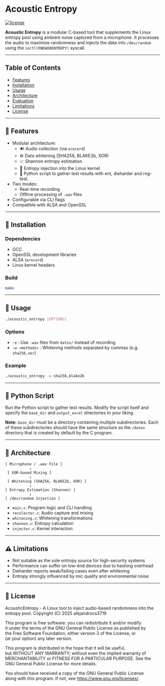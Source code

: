 # Acoustic Entropy

[![license](https://img.shields.io/github/license/alejandrocs3719/acoustic-entropy.svg)](https://github.com/alejandrocs3719/acoustic-entropy/blob/main/LICENSE)

**Acoustic Entropy** is a modular C-based tool that supplements the Linux entropy pool using ambient noise captured from a microphone. It processes the audio to maximize randomness and injects the data into `/dev/random` using the `ioctl(RNDADDENTROPY)` syscall.

---

## Table of Contents

- [Features](#features)
- [Installation](#installation)
- [Usage](#usage)
- [Architecture](#architecture)
- [Evaluation](#evaluation)
- [Limitations](#limitations)
- [License](#license)

---

## 🚀 Features

- Modular architecture:
  - 🔊 Audio collection (via `arecord`)
  - ⚙️ Data whitening (SHA256, BLAKE2b, XOR)
  - 📈 Shannon entropy estimation
  - 🧪 Entropy injection into the Linux kernel
  - 🐍 Python script to gather test results with ent, dieharder and rng-test.
- Two modes:
  - Real-time recording
  - Offline processing of `.wav` files
- Configurable via CLI flags
- Compatible with ALSA and OpenSSL

---

## 🔧 Installation

### Dependencies

- GCC
- OpenSSL development libraries
- ALSA (`arecord`)
- Linux kernel headers

### Build

```bash
make
```

---

## 🧭 Usage

```bash
./acoustic_entropy [OPTIONS]
```

### Options

- `-e` : Use `.wav` files from `datos/` instead of recording
- `-w <methods>` : Whitening methods separated by commas (e.g. `sha256,xor`)

### Example

```bash
./acoustic_entropy -w sha256,blake2b
```

---

## 🐍 Python Script

Run the Python script to gather test results. Modify the script itself and specify the `base_dir` and `output_excel` directories to your liking.

**Note:** `base_dir` must be a directory containing multiple subdirectories. Each of these subdirectories should have the same structure as the `/datos` directory that is created by default by the C program.

---

## 🧱 Architecture

```
[ Microphone / .wav File ]
           ↓
 [ XOR-based Mixing ]
           ↓
 [ Whitening (SHA256, BLAKE2b, XOR) ]
           ↓
[ Entropy Estimation (Shannon) ]
           ↓
[ /dev/random Injection ]
```

- `main.c`: Program logic and CLI handling  
- `recolector.c`: Audio capture and mixing  
- `whitening.c`: Whitening transformations  
- `shannon.c`: Entropy calculation  
- `injector.c`: Kernel interaction

---

## ⚠️ Limitations

- Not suitable as the sole entropy source for high-security systems
- Performance can suffer on low-end devices due to hashing overhead
- Dieharder reports weak/failing cases even after whitening
- Entropy strongly influenced by mic quality and environmental noise

---

## 📄 License

AcousticEntropy - A Linux tool to inject audio-based randomness into the entropy pool.
Copyright (C) 2025  alejandrocs3719

This program is free software: you can redistribute it and/or modify  
it under the terms of the GNU General Public License as published by  
the Free Software Foundation, either version 3 of the License, or  
(at your option) any later version.

This program is distributed in the hope that it will be useful,  
but WITHOUT ANY WARRANTY; without even the implied warranty of  
MERCHANTABILITY or FITNESS FOR A PARTICULAR PURPOSE.  See the  
GNU General Public License for more details.

You should have received a copy of the GNU General Public License  
along with this program.  If not, see <https://www.gnu.org/licenses/>.                    

